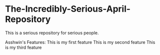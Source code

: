 # The-Incredibly-Serious-April-Repository
This is a serious repository for serious people.

Asshwin's Features:
This is my first feature
This is my second feature
This is my third feature